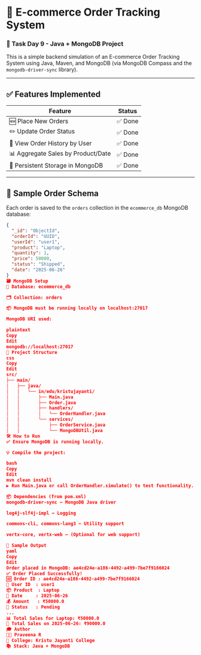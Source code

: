 # 🛒 E-commerce Order Tracking System

### 📅 Task Day 9 - Java + MongoDB Project

This is a simple backend simulation of an E-commerce Order Tracking System using Java, Maven, and MongoDB (via MongoDB Compass and the `mongodb-driver-sync` library).

---

## ✅ Features Implemented

| Feature                              | Status  |
|--------------------------------------|---------|
| 🆕 Place New Orders                  | ✅ Done |
| ✏️ Update Order Status               | ✅ Done |
| 📜 View Order History by User        | ✅ Done |
| 📊 Aggregate Sales by Product/Date   | ✅ Done |
| 💾 Persistent Storage in MongoDB     | ✅ Done |

---

## 🧾 Sample Order Schema

Each order is saved to the `orders` collection in the `ecommerce_db` MongoDB database:

```json
{
  "_id": "ObjectId",
  "orderId": "UUID",
  "userId": "user1",
  "product": "Laptop",
  "quantity": 1,
  "price": 50000,
  "status": "Shipped",
  "date": "2025-06-26"
}
🗃️ MongoDB Setup
🧩 Database: ecommerce_db

🗂️ Collection: orders

📦 MongoDB must be running locally on localhost:27017

MongoDB URI used:

plaintext
Copy
Edit
mongodb://localhost:27017
📂 Project Structure
css
Copy
Edit
src/
├── main/
│   ├── java/
│   │   └── in/edu/kristujayanti/
│   │       ├── Main.java
│   │       ├── Order.java
│   │       ├── handlers/
│   │       │   └── OrderHandler.java
│   │       └── services/
│   │           ├── OrderService.java
│   │           └── MongoDBUtil.java
🛠️ How to Run
✅ Ensure MongoDB is running locally.

💡 Compile the project:

bash
Copy
Edit
mvn clean install
▶️ Run Main.java or call OrderHandler.simulate() to test functionality.

📦 Dependencies (from pom.xml)
mongodb-driver-sync – MongoDB Java driver

log4j-slf4j-impl – Logging

commons-cli, commons-lang3 – Utility support

vertx-core, vertx-web – (Optional for web support)

📸 Sample Output
yaml
Copy
Edit
Order placed in MongoDB: ae4cd24e-a186-4492-a499-7be7f9166024
✅ Order Placed Successfully!
🆔 Order ID : ae4cd24e-a186-4492-a499-7be7f9166024
👤 User ID  : user1
📦 Product  : Laptop
📅 Date     : 2025-06-26
💰 Amount   : ₹50000.0
📌 Status   : Pending
...
📊 Total Sales for Laptop: ₹50000.0
📅 Total Sales on 2025-06-26: ₹90000.0
🎓 Author
👩‍💻 Praveena R
📘 College: Kristu Jayanti College
📚 Stack: Java + MongoDB